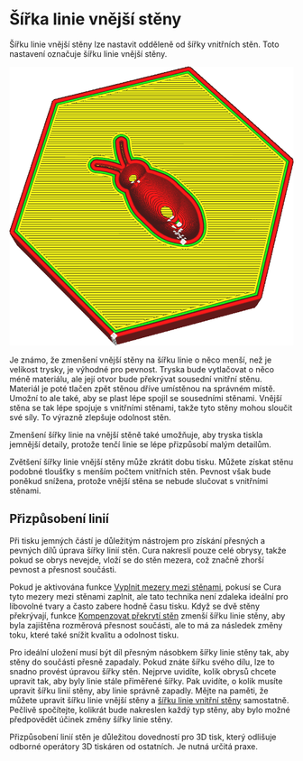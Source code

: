 Šířka linie vnější stěny
====
Šířku linie vnější stěny lze nastavit odděleně od šířky vnitřních stěn. Toto nastavení označuje šířku linie vnější stěny.

![Obrys vnější stěny je mnohem širší než zbytek](../../../articles/images/wall_line_width_0.png)

Je známo, že zmenšení vnější stěny na šířku linie o něco menší, než je velikost trysky, je výhodné pro pevnost. Tryska bude vytlačovat o něco méně materiálu, ale její otvor bude překrývat sousední vnitřní stěnu. Materiál je poté tlačen zpět stěnou dříve umístěnou na správném místě. Umožní to ale také, aby se plast lépe spojil se sousedními stěnami. Vnější stěna se tak lépe spojuje s vnitřními stěnami, takže tyto stěny mohou sloučit své síly. To výrazně zlepšuje odolnost stěn.

Zmenšení šířky linie na vnější stěně také umožňuje, aby tryska tiskla jemnější detaily, protože tenčí linie se lépe přizpůsobí malým detailům.

Zvětšení šířky linie vnější stěny může zkrátit dobu tisku. Můžete získat stěnu podobné tloušťky s menším počtem vnitřních stěn. Pevnost však bude poněkud snížena, protože vnější stěna se nebude slučovat s vnitřními stěnami.

Přizpůsobení linií
----
Při tisku jemných částí je důležitým nástrojem pro získání přesných a pevných dílů úprava šířky linií stěn. Cura nakreslí pouze celé obrysy, takže pokud se obrys nevejde, vloží se do stěn mezera, což značně zhorší pevnost a přesnost součásti.

Pokud je aktivována funkce [Vyplnit mezery mezi stěnami](../shell/fill_perimeter_gaps.md), pokusí se Cura tyto mezery mezi stěnami zaplnit, ale tato technika není zdaleka ideální pro libovolné tvary a často zabere hodně času tisku. Když se dvě stěny překrývají, funkce [Kompenzovat překrytí stěn](../shell/travel_compensate_overlapping_walls_enabled.md) zmenší šířku linie stěny, aby byla zajištěna rozměrová přesnost součásti, ale to má za následek změny toku, které také snížit kvalitu a odolnost tisku.

Pro ideální uložení musí být díl přesným násobkem šířky linie stěny tak, aby stěny do součásti přesně zapadaly. Pokud znáte šířku svého dílu, lze to snadno provést úpravou šířky stěn. Nejprve uvidíte, kolik obrysů chcete upravit tak, aby byly linie stále přiměřené šířky. Pak uvidíte, o kolik musíte upravit šířku linií stěny, aby linie správně zapadly. Mějte na paměti, že můžete upravit šířku linie vnější stěny a [šířku linie vnitřní stěny](wall_line_width_x.md) samostatně. Pečlivě spočítejte, kolikrát bude nakreslen každý typ stěny, aby bylo možné předpovědět účinek změny šířky linie stěny.

Přizpůsobení linií stěn je důležitou dovedností pro 3D tisk, který odlišuje odborné operátory 3D tiskáren od ostatních. Je nutná určitá praxe.
